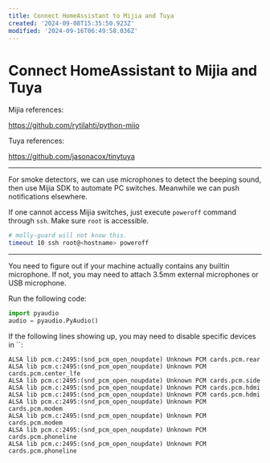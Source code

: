 ```yaml
---
title: Connect HomeAssistant to Mijia and Tuya
created: '2024-09-08T15:35:50.923Z'
modified: '2024-09-16T06:49:58.036Z'
---
```


# Connect HomeAssistant to Mijia and Tuya

Mijia references:

https://github.com/rytilahti/python-miio

Tuya references:

https://github.com/jasonacox/tinytuya

---

For smoke detectors, we can use microphones to detect the beeping sound, then use Mijia SDK to automate PC switches. Meanwhile we can push notifications elsewhere.

If one cannot access Mijia switches, just execute `poweroff` command through `ssh`. Make sure `root` is accessible.

```bash
# molly-guard will not know this.
timeout 10 ssh root@<hostname> poweroff
```

---

You need to figure out if your machine actually contains any builtin microphone. If not, you may need to attach 3.5mm external microphones or USB microphone.

Run the following code:

```python
import pyaudio
audio = pyaudio.PyAudio()
```

If the following lines showing up, you may need to disable specific devices in ``:

```
ALSA lib pcm.c:2495:(snd_pcm_open_noupdate) Unknown PCM cards.pcm.rear
ALSA lib pcm.c:2495:(snd_pcm_open_noupdate) Unknown PCM cards.pcm.center_lfe
ALSA lib pcm.c:2495:(snd_pcm_open_noupdate) Unknown PCM cards.pcm.side
ALSA lib pcm.c:2495:(snd_pcm_open_noupdate) Unknown PCM cards.pcm.hdmi
ALSA lib pcm.c:2495:(snd_pcm_open_noupdate) Unknown PCM cards.pcm.hdmi
ALSA lib pcm.c:2495:(snd_pcm_open_noupdate) Unknown PCM cards.pcm.modem
ALSA lib pcm.c:2495:(snd_pcm_open_noupdate) Unknown PCM cards.pcm.modem
ALSA lib pcm.c:2495:(snd_pcm_open_noupdate) Unknown PCM cards.pcm.phoneline
ALSA lib pcm.c:2495:(snd_pcm_open_noupdate) Unknown PCM cards.pcm.phoneline
```

